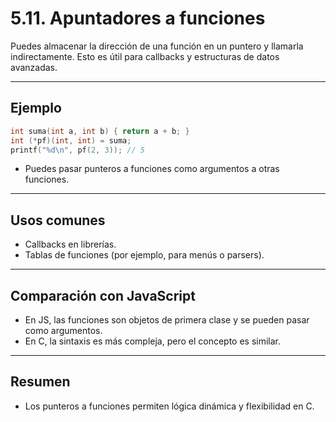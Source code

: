 # 5.11. Apuntadores a funciones

Puedes almacenar la dirección de una función en un puntero y llamarla indirectamente. Esto es útil para callbacks y estructuras de datos avanzadas.

---

## Ejemplo

```c
int suma(int a, int b) { return a + b; }
int (*pf)(int, int) = suma;
printf("%d\n", pf(2, 3)); // 5
```

- Puedes pasar punteros a funciones como argumentos a otras funciones.

---

## Usos comunes

- Callbacks en librerías.
- Tablas de funciones (por ejemplo, para menús o parsers).

---

## Comparación con JavaScript

- En JS, las funciones son objetos de primera clase y se pueden pasar como argumentos.
- En C, la sintaxis es más compleja, pero el concepto es similar.

---

## Resumen

- Los punteros a funciones permiten lógica dinámica y flexibilidad en C.
